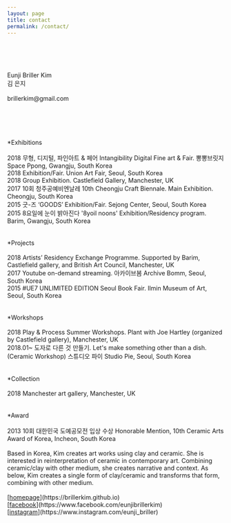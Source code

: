 ```yaml
---
layout: page
title: contact
permalink: /contact/
---
```

<br>
<br>
<br>
<br>
Eunji Briller Kim<br> 
김 은지<br>
<br>
brillerkim@gmail.com<br>
<br>
<br>
<br>
<br>
<br>
*Exhibitions<br>
<br>
2018 무형, 디지털, 파인아트 & 페어 Intangibility Digital Fine art & Fair. 뽕뽕브릿지 Space Ppong, Gwangju, South Korea<br>
2018 Exhibition/Fair. Union Art Fair, Seoul, South Korea<br>
2018 Group Exhibition. Castlefield Gallery, Manchester, UK<br> 
2017 10회 청주공예비엔날레 10th Cheongju Craft Biennale. Main Exhibition. Cheongju, South Korea<br>
2015 굿-즈 ‘GOODS’ Exhibition/Fair. Sejong Center, Seoul, South Korea<br> 
2015 8요일에 눈이 밝아진다 '8yoil noons' Exhibition/Residency program. Barim, Gwangju, South Korea<br>
<br>
<br>
*Projects<br>
<br>
2018 Artists’ Residency Exchange Programme. Supported by Barim, Castlefield gallery, and British Art Council, Manchester, UK<br> 
2017 Youtube on-demand streaming. 아카이브봄 Archive Bomm, Seoul, South Korea<br> 
2015 #UE7 UNLIMITED EDITION Seoul Book Fair. Ilmin Museum of Art, Seoul, South Korea<br>
<br>
<br>
*Workshops<br>
<br>
2018 Play & Process Summer Workshops. Plant with Joe Hartley (organized by Castlefield gallery), Manchester, UK<br>
2018.01~ 도자로 다른 것 만들기. Let's make something other than a dish. (Ceramic Workshop) 스튜디오 파이 Studio Pie, Seoul, South Korea<br>
<br>
<br>
*Collection<br> 
<br>
2018 Manchester art gallery, Manchester, UK<br> 
<br>
<br>
*Award<br>
<br>
2013 10회 대한민국 도예공모전 입상 수상 Honorable Mention, 10th Ceramic Arts Award of Korea, Incheon, South Korea  
<br>
<br>
Based in Korea, Kim creates art works using clay and ceramic. She is interested in reinterpretation of ceramic in contemporary art. Combining ceramic/clay with other medium,
she creates narrative and context. As below, Kim creates a single form of clay/ceramic and transforms that form,
combining with other medium.
<br>
<br>
[<U>homepage</U>](https://brillerkim.github.io)<br>
[<U>facebook</U>](https://www.facebook.com/eunjibrillerkim)<br>
[<U>instagram</U>](https://www.instagram.com/eunji_briller)<br>
<br>
<br>
